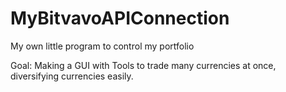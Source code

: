 # MyBitvavoAPIConnection
My own little program to control my portfolio

Goal: Making a GUI with Tools to trade many currencies at once, diversifying currencies easily.
